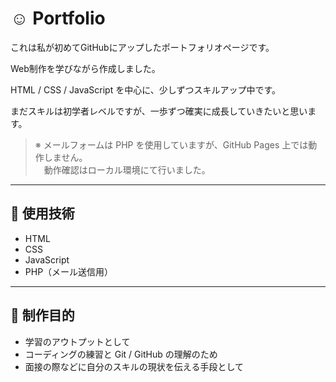 # ☺️ Portfolio

これは私が初めてGitHubにアップしたポートフォリオページです。

Web制作を学びながら作成しました。

HTML / CSS / JavaScript を中心に、少しずつスキルアップ中です。

まだスキルは初学者レベルですが、一歩ずつ確実に成長していきたいと思います。

> ※ メールフォームは PHP を使用していますが、GitHub Pages 上では動作しません。  
> 　動作確認はローカル環境にて行いました。

---

## 🔧 使用技術

- HTML  
- CSS  
- JavaScript  
- PHP（メール送信用）

---

## 🎯 制作目的

- 学習のアウトプットとして  
- コーディングの練習と Git / GitHub の理解のため  
- 面接の際などに自分のスキルの現状を伝える手段として
